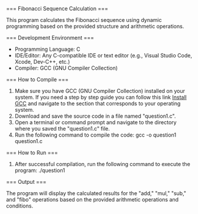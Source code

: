 === Fibonacci Sequence Calculation ===

This program calculates the Fibonacci sequence using dynamic programming based on the provided structure and arithmetic operations.

=== Development Environment ===

- Programming Language: C
- IDE/Editor: Any C-compatible IDE or text editor (e.g., Visual Studio Code, Xcode, Dev-C++, etc.)
- Compiler: GCC (GNU Compiler Collection)

=== How to Compile ===

1. Make sure you have GCC (GNU Compiler Collection) installed on your system. If you need a step by step guide you can follow this link [Install GCC](https://www.guru99.com/c-gcc-install.html) and navigate to the section that corresponds to your operating system.
2. Download and save the source code in a file named "question1.c".
3. Open a terminal or command prompt and navigate to the directory where you saved the "question1.c" file.
4. Run the following command to compile the code:
    gcc -o question1 question1.c

=== How to Run ===

1. After successful compilation, run the following command to execute the program:
    ./question1

=== Output ===

The program will display the calculated results for the "add," "mul," "sub," and "fibo" operations based on the provided arithmetic operations and conditions.

